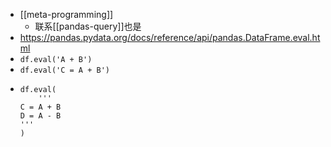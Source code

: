- [[meta-programming]]
  - 联系[[pandas-query]]也是
- https://pandas.pydata.org/docs/reference/api/pandas.DataFrame.eval.html
- `df.eval('A + B')`
- `df.eval('C = A + B')`
-   ```
    df.eval(
        '''
    C = A + B
    D = A - B
    '''
    )
    ```
